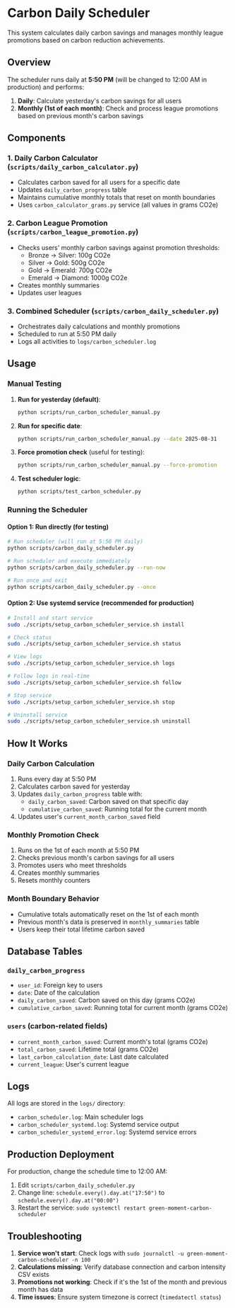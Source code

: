 # Carbon Daily Scheduler

This system calculates daily carbon savings and manages monthly league promotions based on carbon reduction achievements.

## Overview

The scheduler runs daily at **5:50 PM** (will be changed to 12:00 AM in production) and performs:
1. **Daily**: Calculate yesterday's carbon savings for all users
2. **Monthly (1st of each month)**: Check and process league promotions based on previous month's carbon savings

## Components

### 1. Daily Carbon Calculator (`scripts/daily_carbon_calculator.py`)
- Calculates carbon saved for all users for a specific date
- Updates `daily_carbon_progress` table
- Maintains cumulative monthly totals that reset on month boundaries
- Uses `carbon_calculator_grams.py` service (all values in grams CO2e)

### 2. Carbon League Promotion (`scripts/carbon_league_promotion.py`)
- Checks users' monthly carbon savings against promotion thresholds:
  - Bronze → Silver: 100g CO2e
  - Silver → Gold: 500g CO2e
  - Gold → Emerald: 700g CO2e
  - Emerald → Diamond: 1000g CO2e
- Creates monthly summaries
- Updates user leagues

### 3. Combined Scheduler (`scripts/carbon_daily_scheduler.py`)
- Orchestrates daily calculations and monthly promotions
- Scheduled to run at 5:50 PM daily
- Logs all activities to `logs/carbon_scheduler.log`

## Usage

### Manual Testing

1. **Run for yesterday (default)**:
   ```bash
   python scripts/run_carbon_scheduler_manual.py
   ```

2. **Run for specific date**:
   ```bash
   python scripts/run_carbon_scheduler_manual.py --date 2025-08-31
   ```

3. **Force promotion check** (useful for testing):
   ```bash
   python scripts/run_carbon_scheduler_manual.py --force-promotion
   ```

4. **Test scheduler logic**:
   ```bash
   python scripts/test_carbon_scheduler.py
   ```

### Running the Scheduler

#### Option 1: Run directly (for testing)
```bash
# Run scheduler (will run at 5:50 PM daily)
python scripts/carbon_daily_scheduler.py

# Run scheduler and execute immediately
python scripts/carbon_daily_scheduler.py --run-now

# Run once and exit
python scripts/carbon_daily_scheduler.py --once
```

#### Option 2: Use systemd service (recommended for production)
```bash
# Install and start service
sudo ./scripts/setup_carbon_scheduler_service.sh install

# Check status
sudo ./scripts/setup_carbon_scheduler_service.sh status

# View logs
sudo ./scripts/setup_carbon_scheduler_service.sh logs

# Follow logs in real-time
sudo ./scripts/setup_carbon_scheduler_service.sh follow

# Stop service
sudo ./scripts/setup_carbon_scheduler_service.sh stop

# Uninstall service
sudo ./scripts/setup_carbon_scheduler_service.sh uninstall
```

## How It Works

### Daily Carbon Calculation
1. Runs every day at 5:50 PM
2. Calculates carbon saved for yesterday
3. Updates `daily_carbon_progress` table with:
   - `daily_carbon_saved`: Carbon saved on that specific day
   - `cumulative_carbon_saved`: Running total for the current month
4. Updates user's `current_month_carbon_saved` field

### Monthly Promotion Check
1. Runs on the 1st of each month at 5:50 PM
2. Checks previous month's carbon savings for all users
3. Promotes users who meet thresholds
4. Creates monthly summaries
5. Resets monthly counters

### Month Boundary Behavior
- Cumulative totals automatically reset on the 1st of each month
- Previous month's data is preserved in `monthly_summaries` table
- Users keep their total lifetime carbon saved

## Database Tables

### `daily_carbon_progress`
- `user_id`: Foreign key to users
- `date`: Date of the calculation
- `daily_carbon_saved`: Carbon saved on this day (grams CO2e)
- `cumulative_carbon_saved`: Running total for current month (grams CO2e)

### `users` (carbon-related fields)
- `current_month_carbon_saved`: Current month's total (grams CO2e)
- `total_carbon_saved`: Lifetime total (grams CO2e)
- `last_carbon_calculation_date`: Last date calculated
- `current_league`: User's current league

## Logs

All logs are stored in the `logs/` directory:
- `carbon_scheduler.log`: Main scheduler logs
- `carbon_scheduler_systemd.log`: Systemd service output
- `carbon_scheduler_systemd_error.log`: Systemd service errors

## Production Deployment

For production, change the schedule time to 12:00 AM:
1. Edit `scripts/carbon_daily_scheduler.py`
2. Change line: `schedule.every().day.at("17:50")` to `schedule.every().day.at("00:00")`
3. Restart the service: `sudo systemctl restart green-moment-carbon-scheduler`

## Troubleshooting

1. **Service won't start**: Check logs with `sudo journalctl -u green-moment-carbon-scheduler -n 100`
2. **Calculations missing**: Verify database connection and carbon intensity CSV exists
3. **Promotions not working**: Check if it's the 1st of the month and previous month has data
4. **Time issues**: Ensure system timezone is correct (`timedatectl status`)